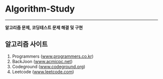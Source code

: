 # Algorithm-Study
---
<b>알고리즘 문제, 코딩테스트 문제 해결 및 구현</b> 

## 알고리즘 사이트 
1. Programmers (www.programmers.co.kr)
2. BackJoon (www.acmicpc.net)
3. Codeground (www.codeground.org)
4. Leetcode (www.leetcode.com)
